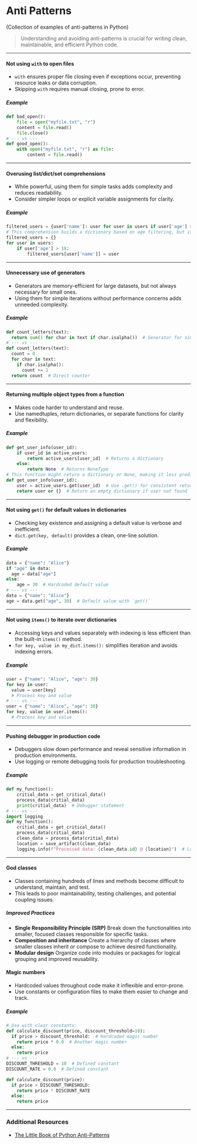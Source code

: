 # **Anti Patterns**

(Collection of examples of anti-patterns in Python)

> Understanding and avoiding anti-patterns is crucial for writing clean, maintainable, and efficient Python code.

---

#### Not using `with` to open files

* `with` ensures proper file closing even if exceptions occur, preventing resource leaks or data corruption.
* Skipping `with` requires manual closing, prone to error.

##### Example

```python
def bad_open():
    file = open("myfile.txt", "r")
    content = file.read()
    file.close()
# --- vs ---
def good_open():
    with open("myfile.txt", "r") as file:
        content = file.read()
```

---

#### Overusing list/dict/set comprehensions

* While powerful, using them for simple tasks adds complexity and reduces readability.
* Consider simpler loops or explicit variable assignments for clarity.

##### Example

```python
filtered_users = {user['name']: user for user in users if user['age'] > 18}
# This comprehension builds a dictionary based on age filtering, but it's less clear than:
filtered_users = {}
for user in users:
    if user['age'] > 18:
        filtered_users[user['name']] = user

```

---

#### Unnecessary use of generators

* Generators are memory-efficient for large datasets, but not always necessary for small ones.
* Using them for simple iterations without performance concerns adds unneeded complexity.

##### Example
```python
def count_letters(text):
  return sum(1 for char in text if char.isalpha())  # Generator for simple counting
# --- vs ---
def count_letters(text):
  count = 0
  for char in text:
    if char.isalpha():
      count += 1
  return count  # Direct counter
```

---

#### Returning multiple object types from a function

* Makes code harder to understand and reuse.
* Use namedtuples, return dictionaries, or separate functions for clarity and flexibility.

##### Example
```python
def get_user_info(user_id):
    if user_id in active_users:
        return active_users[user_id]  # Returns a dictionary
    else:
        return None  # Returns NoneType
# This function might return a dictionary or None, making it less predictable and harder to use.
def get_user_info(user_id):
    user = active_users.get(user_id)  # Use .get() for consistent return type
    return user or {}  # Return an empty dictionary if user not found
```
---

#### Not using `get()` for default values in dictionaries

* Checking key existence and assigning a default value is verbose and inefficient.
* `dict.get(key, default)` provides a clean, one-line solution.

##### Example
```python
data = {"name": "Alice"}
if "age" in data:
  age = data["age"]
else:
    age = 30  # Hardcoded default value
# --- vs ---
data = {"name": "Alice"}
age = data.get("age", 30)  # Default value with `get()`
```
---

#### Not using `items()` to iterate over dictionaries

* Accessing keys and values separately with indexing is less efficient than the built-in `items()` method.
* `for key, value in my_dict.items():` simplifies iteration and avoids indexing errors.

##### Example
```python
user = {"name": "Alice", "age": 30}
for key in user:
  value = user[key]
  # Process key and value
# --- vs ---
user = {"name": "Alice", "age": 30}
for key, value in user.items():
  # Process key and value
```
---

#### Pushing debugger in production code

* Debuggers slow down performance and reveal sensitive information in production environments.
* Use logging or remote debugging tools for production troubleshooting.

##### Example
```python
def my_function():
    critial_data = get_critical_data()
    process_data(critial_data)
    print(critial_data)  # Debugger statement
# --- vs ---
import logging
def my_function():
    critial_data = get_critical_data()
    process_data(critial_data)
    clean_data = process_data(critial_data)
    location = save_artifact(clean_data)
    logging.info(f"Processed data: {clean_data.id} @ {location}")  # Logging statement
```
---

#### God classes

* Classes containing hundreds of lines and methods become difficult to understand, maintain, and test.
* This leads to poor maintainability, testing challenges, and potential coupling issues.
  
##### Improved Practices
- **Single Responsibility Principle (SRP)**
Break down the functionalities into smaller, focused classes responsible for specific tasks.
- **Composition and inheritance**
Create a hierarchy of classes where smaller classes inherit or compose to achieve desired functionality.
- **Modular design**
Organize code into modules or packages for logical grouping and improved reusability.

#### Magic numbers

* Hardcoded values throughout code make it inflexible and error-prone.
* Use constants or configuration files to make them easier to change and track.

##### Example
```python
# Use with clear constants:
def calculate_discount(price, discount_threshold=10):
  if price > discount_threshold:  # Hardcoded magic number
    return price * 0.8  # Another magic number
  else:
    return price
# --- vs ---
DISCOUNT_THRESHOLD = 10  # Defined constant
DISCOUNT_RATE = 0.8  # Defined constant

def calculate_discount(price):
  if price > DISCOUNT_THRESHOLD:
    return price * DISCOUNT_RATE
  else:
    return price
```
---

### Additional Resources

* [The Little Book of Python Anti-Patterns](https://github.com/quantifiedcode/python-anti-patterns/blob/master/docs/The-Little-Book-Of-Python-Anti-Patterns.pdf)
